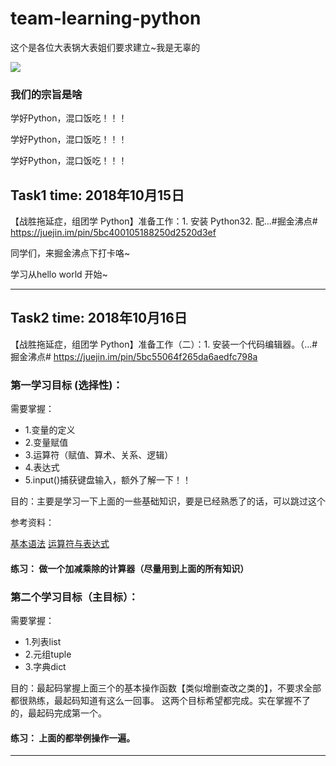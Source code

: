# team-learning-python
这个是各位大表锅大表姐们要求建立~我是无辜的

<img src = "https://ws4.sinaimg.cn/large/006tNc79ly1fvrceic7r9j30310323yj.jpg">

### 我们的宗旨是啥

学好Python，混口饭吃！！！

学好Python，混口饭吃！！！

学好Python，混口饭吃！！！

##  Task1 time: 2018年10月15日

【战胜拖延症，组团学 Python】准备工作：1. 安装 Python32. 配...#掘金沸点#
https://juejin.im/pin/5bc400105188250d2520d3ef

同学们，来掘金沸点下打卡咯~

学习从hello world 开始~
***************************************

##  Task2 time: 2018年10月16日
【战胜拖延症，组团学 Python】准备工作（二）：1. 安装一个代码编辑器。（...#掘金沸点#
https://juejin.im/pin/5bc55064f265da6aedfc798a


### 第一学习目标 (选择性)：
需要掌握：

- 1.变量的定义
- 2.变量赋值
- 3.运算符（赋值、算术、关系、逻辑）
- 4.表达式
- 5.input()捕获键盘输入，额外了解一下！！

目的：主要是学习一下上面的一些基础知识，要是已经熟悉了的话，可以跳过这个

参考资料：

[基本语法](https://pythoncaff.com/docs/byte-of-python/2018/basics/57#ddc7d2)
[运算符与表达式](https://pythoncaff.com/docs/byte-of-python/2018/op_exp/58)
#### 练习： 做一个加减乘除的计算器（尽量用到上面的所有知识）


### 第二个学习目标（主目标）：
需要掌握：

- 1.列表list 
- 2.元组tuple 
- 3.字典dict


目的：最起码掌握上面三个的基本操作函数【类似增删查改之类的】，不要求全部都很熟练，最起码知道有这么一回事。
这两个目标希望都完成。实在掌握不了的，最起码完成第一个。
#### 练习： 上面的都举例操作一遍。
***************************************